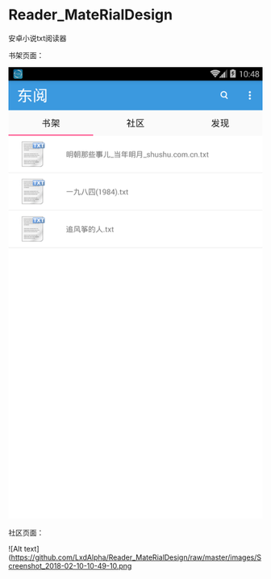 # Reader_MateRialDesign
安卓小说txt阅读器





书架页面：


![Alt text](https://github.com/LxdAlpha/Reader_MateRialDesign/raw/master/images/Screenshot_2018-02-10-10-48-14.png)


社区页面：


![Alt text](https://github.com/LxdAlpha/Reader_MateRialDesign/raw/master/images/Screenshot_2018-02-10-10-49-10.png

